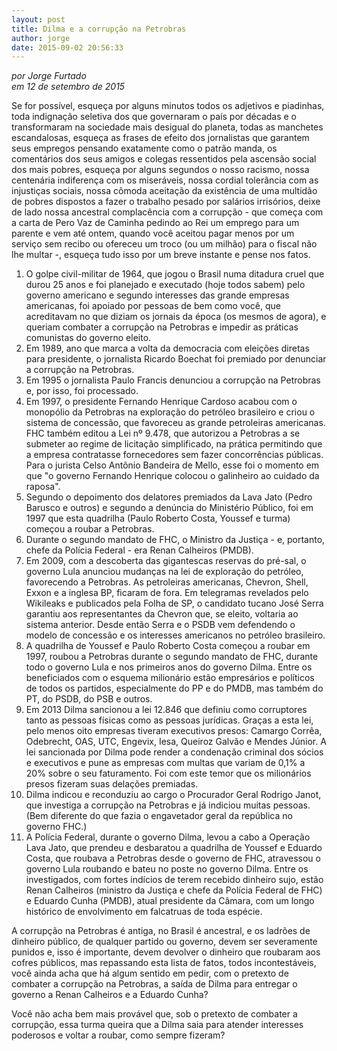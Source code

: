 ```yaml
---
layout: post
title: Dilma e a corrupção na Petrobras
author: jorge
date: 2015-09-02 20:56:33
---
```

*por Jorge Furtado*\
*em 12 de setembro de 2015*

Se for possível, esqueça por alguns minutos todos os adjetivos e piadinhas, toda indignação seletiva dos que governaram o país por décadas e o transformaram na sociedade mais desigual do planeta, todas as manchetes escandalosas, esqueça as frases de efeito dos jornalistas que garantem seus empregos pensando exatamente como o patrão manda, os comentários dos seus amigos e colegas ressentidos pela ascensão social dos mais pobres, esqueça por alguns segundos o nosso racismo, nossa centenária indiferença com os miseráveis, nossa cordial tolerância com as injustiças sociais, nossa cômoda aceitação da existência de uma multidão de pobres dispostos a fazer o trabalho pesado por salários irrisórios, deixe de lado nossa ancestral complacência com a corrupção - que começa com a carta de Pero Vaz de Caminha pedindo ao Rei um emprego para um parente e vem até ontem, quando você aceitou pagar menos por um serviço sem recibo ou ofereceu um troco (ou um milhão) para o fiscal não lhe multar -, esqueça tudo isso por um breve instante e pense nos fatos.

1. O golpe civil-militar de 1964, que jogou o Brasil numa ditadura cruel que durou 25 anos e foi planejado e executado (hoje todos sabem) pelo governo americano e segundo interesses das grande empresas americanas, foi apoiado por pessoas de bem como você, que acreditavam no que diziam os jornais da época (os mesmos de agora), e queriam combater a corrupção na Petrobras e impedir as práticas comunistas do governo eleito.
2. Em 1989, ano que marca a volta da democracia com eleições diretas para presidente, o jornalista Ricardo Boechat foi premiado por denunciar a corrupção na Petrobras.
3. Em 1995 o jornalista Paulo Francis denunciou a corrupção na Petrobras e, por isso, foi processado.
4. Em 1997, o presidente Fernando Henrique Cardoso acabou com o monopólio da Petrobras na exploração do petróleo brasileiro e criou o sistema de concessão, que favoreceu as grande petroleiras americanas. FHC também editou a Lei nº 9.478, que autorizou a Petrobras a se submeter ao regime de licitação simplificado, na prática permitindo que a empresa contratasse fornecedores sem fazer concorrências públicas. Para o jurista Celso Antônio Bandeira de Mello, esse foi o momento em que "o governo Fernando Henrique colocou o galinheiro ao cuidado da raposa".
5. Segundo o depoimento dos delatores premiados da Lava Jato (Pedro Barusco e outros) e segundo a denúncia do Ministério Público, foi em 1997 que esta quadrilha (Paulo Roberto Costa, Youssef e turma) começou a roubar a Petrobras.
6. Durante o segundo mandato de FHC, o Ministro da Justiça - e, portanto, chefe da Polícia Federal - era Renan Calheiros (PMDB).
7. Em 2009, com a descoberta das gigantescas reservas do pré-sal, o governo Lula anunciou mudanças na lei de exploração do petróleo, favorecendo a Petrobras. As petroleiras americanas, Chevron, Shell, Exxon e a inglesa BP, ficaram de fora. Em telegramas revelados pelo Wikileaks e publicados pela Folha de SP, o candidato tucano José Serra garantiu aos representantes da Chevron que, se eleito, voltaria ao sistema anterior. Desde então Serra e o PSDB vem defendendo o modelo de concessão e os interesses americanos no petróleo brasileiro.
8. A quadrilha de Youssef e Paulo Roberto Costa começou a roubar em 1997, roubou a Petrobras durante o segundo mandato de FHC, durante todo o governo Lula e nos primeiros anos do governo Dilma. Entre os beneficiados com o esquema milionário estão empresários e políticos de todos os partidos, especialmente do PP e do PMDB, mas também do PT, do PSDB, do PSB e outros.
9. Em 2013 Dilma sancionou a lei 12.846 que definiu como corruptores tanto as pessoas físicas como as pessoas jurídicas. Graças a esta lei, pelo menos oito empresas tiveram executivos presos: Camargo Corrêa, Odebrecht, OAS, UTC, Engevix, Iesa, Queiroz Galvão e Mendes Júnior. A lei sancionada por Dilma pode render a condenação criminal dos sócios e executivos e pune as empresas com multas que variam de 0,1% a 20% sobre o seu faturamento. Foi com este temor que os milionários presos fizeram suas delações premiadas.
10. Dilma indicou e reconduziu ao cargo o Procurador Geral Rodrigo Janot, que investiga a corrupção na Petrobras e já indiciou muitas pessoas. (Bem diferente do que fazia o engavetador geral da república no governo FHC.)
11. A Polícia Federal, durante o governo Dilma, levou a cabo a Operação Lava Jato, que prendeu e desbaratou a quadrilha de Youssef e Eduardo Costa, que roubava a Petrobras desde o governo de FHC, atravessou o governo Lula roubando e bateu no poste no governo Dilma. Entre os investigados, com fortes indícios de terem recebido dinheiro sujo, estão Renan Calheiros (ministro da Justiça e chefe da Polícia Federal de FHC) e Eduardo Cunha (PMDB), atual presidente da Câmara, com um longo histórico de envolvimento em falcatruas de toda espécie.

A corrupção na Petrobras é antiga, no Brasil é ancestral, e os ladrões de dinheiro público, de qualquer partido ou governo, devem ser severamente punidos e, isso é importante, devem devolver o dinheiro que roubaram aos cofres públicos, mas repassando esta lista de fatos, todos incontestáveis, você ainda acha que há algum sentido em pedir, com o pretexto de combater a corrupção na Petrobras, a saída de Dilma para entregar o governo a Renan Calheiros e a Eduardo Cunha?

Você não acha bem mais provável que, sob o pretexto de combater a corrupção, essa turma queira que a Dilma saia para atender interesses poderosos e voltar a roubar, como sempre fizeram?